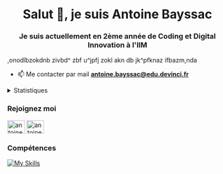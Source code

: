<h1 align="center">Salut 👋, je suis Antoine Bayssac</h1>
<h3 align="center">Je suis actuellement en 2ème année de Coding et Digital Innovation à l'IIM</h3>


<p> ,onodîbzokdnb   zivbd^  zbf u^jpfj  zokl    akn db  jk^pfknaz ifbazm,nda</p>

- 📫 Me contacter par mail **antoine.bayssac@edu.devinci.fr**

<details>
    <summary>
        Statistiques 
    </summary>

 ![antoinebayssac GitHub stats](https://github-readme-stats.vercel.app/api?username=antoinebayssac&theme=github_dark)
  
  <img src="https://github-readme-stats.vercel.app/api/top-langs/?username=antoinebayssac&layout=compact&bg_color=ffffff&text_color=333333%22%3E">
</details>


<h3 align="left">Rejoignez moi</h3>
<p align="left">
<a href="https://linkedin.com/in/antoine-bayssac" target="blank"><img align="center" src="https://raw.githubusercontent.com/rahuldkjain/github-profile-readme-generator/master/src/images/icons/Social/linked-in-alt.svg" alt="antoine-bayssac" height="30" width="40" /></a>
<a href="https://instagram.com/antoinebayssac" target="blank"><img align="center" src="https://raw.githubusercontent.com/rahuldkjain/github-profile-readme-generator/master/src/images/icons/Social/instagram.svg" alt="antoinebayssac" height="30" width="40" /></a>
</p>
<h3 align="left">Compétences</h3>

[![My Skills](https://skills.thijs.gg/icons?i=java,css,html,js,mysql,php,py,figma&theme=light)](https://skills.thijs.gg)


